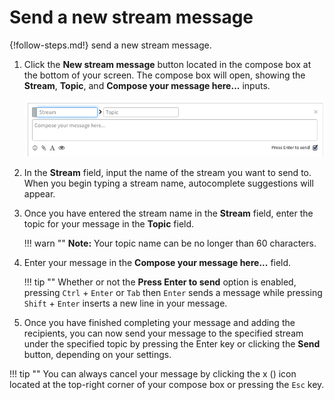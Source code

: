 # Send a new stream message

{!follow-steps.md!} send a new stream message.

1. Click the **New stream message** button located in the compose box
at the bottom of your screen.  The compose box will open, showing the
**Stream**, **Topic**, and **Compose your message here...** inputs.

    ![Stream message](/static/images/help/new-stream.png)

2. In the **Stream** field, input the name of the stream you want to
send to. When you begin typing a stream name, autocomplete suggestions
will appear.

3. Once you have entered the stream name in the **Stream** field, enter the
topic for your message in the **Topic** field.

    !!! warn ""
        **Note:** Your topic name can be no longer than 60 characters.

4. Enter your message in the **Compose your message here...** field.

    !!! tip ""
        Whether or not the **Press Enter to send** option is enabled, pressing
        `Ctrl` + `Enter` or `Tab` then `Enter` sends a message while pressing
        `Shift` + `Enter` inserts a new line in your message.

5. Once you have finished completing your message and adding the recipients,
you can now send your message to the specified stream under the specified
topic by pressing the Enter key or clicking the **Send** button, depending
on your settings.

!!! tip ""
    You can always cancel your message by clicking the x (<i
    class="icon-vector-remove"></i>) icon located at the top-right corner of
    your compose box or pressing the `Esc` key.
